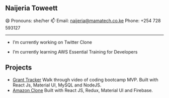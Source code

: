 ## Naijeria Toweett 
😄 Pronouns: she/her
📫 
Email:  naijeria@mamatech.co.ke 
Phone:  +254 728 593127

---

-   I’m currently working on Twitter Clone 

-   I’m currently learning AWS Essential Training for Developers

## Projects 

 - [Grant Tracker](https://www.youtube.com/watch?v=xk2gf_8qUTE) Walk through video of coding bootcamp MVP. Built with React Js, Material UI, MySQL and NodeJS.
 - [Amazon Clone](https://my-amazon-clone-ke.netlify.app) Built with React JS, Redux, Material UI and Firebase. 







